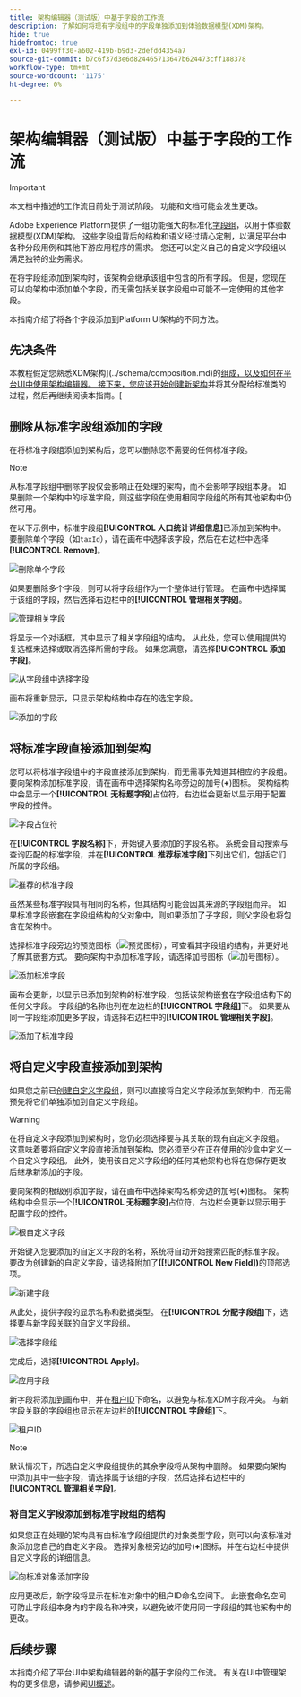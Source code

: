 ```yaml
---
title: 架构编辑器（测试版）中基于字段的工作流
description: 了解如何将现有字段组中的字段单独添加到体验数据模型(XDM)架构。
hide: true
hidefromtoc: true
exl-id: 0499ff30-a602-419b-b9d3-2defdd4354a7
source-git-commit: b7c6f37d3e6d824465713647b624473cff188378
workflow-type: tm+mt
source-wordcount: '1175'
ht-degree: 0%

---
```


# 架构编辑器（测试版）中基于字段的工作流

>[!IMPORTANT]
>
>本文档中描述的工作流目前处于测试阶段。 功能和文档可能会发生更改。

Adobe Experience Platform提供了一组功能强大的标准化[字段组](../schema/composition.md#field-group)，以用于体验数据模型(XDM)架构。 这些字段组背后的结构和语义经过精心定制，以满足平台中各种分段用例和其他下游应用程序的需求。 您还可以定义自己的自定义字段组以满足独特的业务需求。

在将字段组添加到架构时，该架构会继承该组中包含的所有字段。 但是，您现在可以向架构中添加单个字段，而无需包括关联字段组中可能不一定使用的其他字段。

本指南介绍了将各个字段添加到Platform UI架构的不同方法。

## 先决条件

本教程假定您熟悉XDM架构](../schema/composition.md)的[组成，以及如何在平台UI中使用架构编辑器。 接下来，您应该开始创建新架构](./resources/schemas.md)并将其分配给标准类的过程，然后再继续阅读本指南。[

## 删除从标准字段组添加的字段

在将标准字段组添加到架构后，您可以删除您不需要的任何标准字段。

>[!NOTE]
>
>从标准字段组中删除字段仅会影响正在处理的架构，而不会影响字段组本身。 如果删除一个架构中的标准字段，则这些字段在使用相同字段组的所有其他架构中仍然可用。

在以下示例中，标准字段组&#x200B;**[!UICONTROL 人口统计详细信息]**&#x200B;已添加到架构中。 要删除单个字段（如`taxId`），请在画布中选择该字段，然后在右边栏中选择&#x200B;**[!UICONTROL Remove]**。

![删除单个字段](../images/ui/field-based-workflows/remove-single-field.png)

如果要删除多个字段，则可以将字段组作为一个整体进行管理。 在画布中选择属于该组的字段，然后选择右边栏中的&#x200B;**[!UICONTROL 管理相关字段]**。

![管理相关字段](../images/ui/field-based-workflows/manage-related-fields.png)

将显示一个对话框，其中显示了相关字段组的结构。 从此处，您可以使用提供的复选框来选择或取消选择所需的字段。 如果您满意，请选择&#x200B;**[!UICONTROL 添加字段]**。

![从字段组中选择字段](../images/ui/field-based-workflows/select-fields.png)

画布将重新显示，只显示架构结构中存在的选定字段。

![添加的字段](../images/ui/field-based-workflows/fields-added.png)

## 将标准字段直接添加到架构

您可以将标准字段组中的字段直接添加到架构，而无需事先知道其相应的字段组。 要向架构添加标准字段，请在画布中选择架构名称旁边的加号(**+**)图标。 架构结构中会显示一个&#x200B;**[!UICONTROL 无标题字段]**&#x200B;占位符，右边栏会更新以显示用于配置字段的控件。

![字段占位符](../images/ui/field-based-workflows/root-custom-field.png)

在&#x200B;**[!UICONTROL 字段名称]**&#x200B;下，开始键入要添加的字段名称。 系统会自动搜索与查询匹配的标准字段，并在&#x200B;**[!UICONTROL 推荐标准字段]**&#x200B;下列出它们，包括它们所属的字段组。

![推荐的标准字段](../images/ui/field-based-workflows/standard-field-search.png)

虽然某些标准字段具有相同的名称，但其结构可能会因其来源的字段组而异。 如果标准字段嵌套在字段组结构的父对象中，则如果添加了子字段，则父字段也将包含在架构中。

选择标准字段旁边的预览图标（![预览图标](../images/ui/field-based-workflows/preview-icon.png)），可查看其字段组的结构，并更好地了解其嵌套方式。 要向架构中添加标准字段，请选择加号图标（![加号图标](../images/ui/field-based-workflows/add-icon.png)）。

![添加标准字段](../images/ui/field-based-workflows/add-standard-field.png)

画布会更新，以显示已添加到架构的标准字段，包括该架构嵌套在字段组结构下的任何父字段。 字段组的名称也列在左边栏的&#x200B;**[!UICONTROL 字段组]**&#x200B;下。 如果要从同一字段组添加更多字段，请选择右边栏中的&#x200B;**[!UICONTROL 管理相关字段]**。

![添加了标准字段](../images/ui/field-based-workflows/standard-field-added.png)

## 将自定义字段直接添加到架构

如果您之前已[创建自定义字段组](./resources/field-groups.md#create)，则可以直接将自定义字段添加到架构中，而无需预先将它们单独添加到自定义字段组。

>[!WARNING]
>
>在将自定义字段添加到架构时，您仍必须选择要与其关联的现有自定义字段组。 这意味着要将自定义字段直接添加到架构，您必须至少在正在使用的沙盒中定义一个自定义字段组。 此外，使用该自定义字段组的任何其他架构也将在您保存更改后继承新添加的字段。

要向架构的根级别添加字段，请在画布中选择架构名称旁边的加号(**+**)图标。 架构结构中会显示一个&#x200B;**[!UICONTROL 无标题字段]**&#x200B;占位符，右边栏会更新以显示用于配置字段的控件。

![根自定义字段](../images/ui/field-based-workflows/root-custom-field.png)

开始键入您要添加的自定义字段的名称，系统将自动开始搜索匹配的标准字段。 要改为创建新的自定义字段，请选择附加了&#x200B;**([!UICONTROL New Field])**&#x200B;的顶部选项。

![新建字段](../images/ui/field-based-workflows/custom-field-search.png)

从此处，提供字段的显示名称和数据类型。 在&#x200B;**[!UICONTROL 分配字段组]**&#x200B;下，选择要与新字段关联的自定义字段组。

![选择字段组](../images/ui/field-based-workflows/select-field-group.png)

完成后，选择&#x200B;**[!UICONTROL Apply]**。

![应用字段](../images/ui/field-based-workflows/apply-field.png)

新字段将添加到画布中，并在[租户ID](../api/getting-started.md#know-your-tenant_id)下命名，以避免与标准XDM字段冲突。 与新字段关联的字段组也显示在左边栏的&#x200B;**[!UICONTROL 字段组]**&#x200B;下。

![租户ID](../images/ui/field-based-workflows/tenantId.png)

>[!NOTE]
>
>默认情况下，所选自定义字段组提供的其余字段将从架构中删除。 如果要向架构中添加其中一些字段，请选择属于该组的字段，然后选择右边栏中的&#x200B;**[!UICONTROL 管理相关字段]**。

### 将自定义字段添加到标准字段组的结构

如果您正在处理的架构具有由标准字段组提供的对象类型字段，则可以向该标准对象添加您自己的自定义字段。 选择对象根旁边的加号(**+**)图标，并在右边栏中提供自定义字段的详细信息。

![向标准对象添加字段](../images/ui/field-based-workflows/add-field-to-standard-object.png)

应用更改后，新字段将显示在标准对象中的租户ID命名空间下。 此嵌套命名空间可防止字段组本身内的字段名称冲突，以避免破坏使用同一字段组的其他架构中的更改。

## 后续步骤

本指南介绍了平台UI中架构编辑器的新的基于字段的工作流。 有关在UI中管理架构的更多信息，请参阅[UI概述](./overview.md)。
